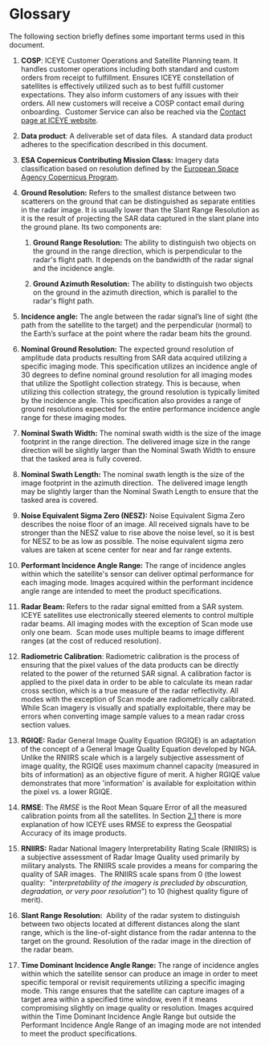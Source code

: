 # Glossary

The following section briefly defines some important terms used in this document. 

1. **COSP**: ICEYE Customer Operations and Satellite Planning team. It handles customer operations including both standard and custom orders from receipt to fulfillment. Ensures ICEYE constellation of satellites is effectively utilized such as to best fulfill customer expectations. They also inform customers of any issues with their orders. All new customers will receive a COSP contact email during onboarding.  Customer Service can also be reached via the [Contact page at ICEYE website](https://www.iceye.com/contact).

2. **Data product**: A deliverable set of data files.  A standard data product adheres to the specification described in this document.

3. **ESA Copernicus Contributing Mission Class:** Imagery data classification based on resolution defined by the [European Space Agency Copernicus Program](https://www.esa.int/Applications/Observing_the_Earth/Copernicus/Copernicus_Contributing_Missions).

4. **Ground Resolution:** Refers to the smallest distance between two scatterers on the ground that can be distinguished as separate entities in the radar image. It is usually lower than the Slant Range Resolution as it is the result of projecting the SAR data captured in the slant plane into the ground plane. Its two components are:

   1. **Ground Range Resolution:** The ability to distinguish two objects on the ground in the range direction, which is perpendicular to the radar's flight path. It depends on the bandwidth of the radar signal and the incidence angle.

   2. **Ground Azimuth Resolution:** The ability to distinguish two objects on the ground in the azimuth direction, which is parallel to the radar's flight path.

5. **Incidence angle:** The angle between the radar signal’s line of sight (the path from the satellite to the target) and the perpendicular (normal) to the Earth’s surface at the point where the radar beam hits the ground. 

6. **Nominal Ground Resolution:** The expected ground resolution of amplitude data products resulting from SAR data acquired utilizing a specific imaging mode. This specification utilizes an incidence angle of 30 degrees to define nominal ground resolution for all imaging modes that utilize the Spotlight collection strategy. This is because, when utilizing this collection strategy, the ground resolution is typically limited by the incidence angle. This specification also provides a range of ground resolutions expected for the entire performance incidence angle range for these imaging modes. 

7. **Nominal Swath Width:** The nominal swath width is the size of the image footprint in the range direction. The delivered image size in the range direction will be slightly larger than the Nominal Swath Width to ensure that the tasked area is fully covered.

8. **Nominal Swath Length:** The nominal swath length is the size of the image footprint in the azimuth direction.  The delivered image length may be slightly larger than the Nominal Swath Length to ensure that the tasked area is covered. 

9. **Noise Equivalent Sigma Zero (NESZ):** Noise Equivalent Sigma Zero describes the noise floor of an image. All received signals have to be stronger than the NESZ value to rise above the noise level, so it is best for NESZ to be as low as possible. The noise equivalent sigma zero values are taken at scene center for near and far range extents.

10. **Performant Incidence Angle Range:** The range of incidence angles within which the satellite's sensor can deliver optimal performance for each imaging mode. Images acquired within the performant incidence angle range are intended to meet the product specifications. 

11. **Radar Beam:** Refers to the radar signal emitted from a SAR system. ICEYE satellites use electronically steered elements to control multiple radar beams. All imaging modes with the exception of Scan mode use only one beam.  Scan mode uses multiple beams to image different ranges (at the cost of reduced resolution).

12. **Radiometric Calibration**: Radiometric calibration is the process of ensuring that the pixel values of the data products can be directly related to the power of the returned SAR signal. A calibration factor is applied to the pixel data in order to be able to calculate its mean radar cross section, which is a true measure of the radar reflectivity. All modes with the exception of Scan mode are radiometrically calibrated. While Scan imagery is visually and spatially exploitable, there may be errors when converting image sample values to a mean radar cross section values.

13. **RGIQE:** Radar General Image Quality Equation (RGIQE) is an adaptation of the concept of a General Image Quality Equation developed by NGA. Unlike the RNIIRS scale which is a largely subjective assessment of image quality, the RGIQE uses maximum channel capacity (measured in bits of information) as an objective figure of merit. A higher RGIQE value demonstrates that more 'information' is available for exploitation within the pixel vs. a lower RGIQE.

14. **RMSE**: The _RMSE_ is the Root Mean Square Error of all the measured calibration points from all the satellites. In Section [2.1](#21-introduction) there is more explanation of how ICEYE uses RMSE to express the Geospatial Accuracy of its image products. 

15. **RNIIRS:** Radar National Imagery Interpretability Rating Scale (RNIIRS) is a subjective assessment of Radar Image Quality used primarily by military analysts. The RNIIRS scale provides a means for comparing the quality of SAR images.  The RNIIRS scale spans from 0 (the lowest quality:  "_interpretability of the imagery is precluded by obscuration, degradation, or very poor resolution_") to 10 (highest quality figure of merit).

16. **Slant Range Resolution:**  Ability of the radar system to distinguish between two objects located at different distances along the slant range, which is the line-of-sight distance from the radar antenna to the target on the ground. Resolution of the radar image in the direction of the radar beam.

17. **Time Dominant Incidence Angle Range:** The range of incidence angles within which the satellite sensor can produce an image in order to meet specific temporal or revisit requirements utilizing a specific imaging mode. This range ensures that the satellite can capture images of a target area within a specified time window, even if it means compromising slightly on image quality or resolution. Images acquired within the Time Dominant Incidence Angle Range but outside the Performant Incidence Angle Range of an imaging mode are not intended to meet the product specifications. 